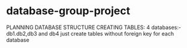 # database-group-project
PLANNING DATABASE STRUCTURE
CREATING TABLES:
4 databases:-
db1.db2,db3 and db4
just create tables without foreign key for each database

